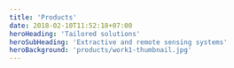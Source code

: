 ```yaml
---
title: 'Products'
date: 2018-02-10T11:52:18+07:00
heroHeading: 'Tailored solutions'
heroSubHeading: 'Extractive and remote sensing systems'
heroBackground: 'products/work1-thumbnail.jpg'
---
```

